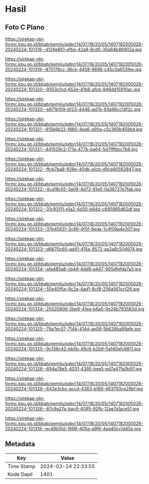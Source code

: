 # Hasil

## Foto C Plano

https://sirekap-obj-formc.kpu.go.id/bbab/pemilu/pdpr/14/07/18/20/05/1407182005026-20240224-101318--d129e851-efbe-42a8-8cd5-30a64b46902a.jpg

https://sirekap-obj-formc.kpu.go.id/bbab/pemilu/pdpr/14/07/18/20/05/1407182005026-20240224-101319--875178cc-36ce-4458-9698-c45c0a653fee.jpg

https://sirekap-obj-formc.kpu.go.id/bbab/pemilu/pdpr/14/07/18/20/05/1407182005026-20240224-101320--9553c1cd-652e-41b8-afcb-946dd15910ac.jpg

https://sirekap-obj-formc.kpu.go.id/bbab/pemilu/pdpr/14/07/18/20/05/1407182005026-20240224-101320--e871b109-bf23-4446-ad7b-93a96cc14f2c.jpg

https://sirekap-obj-formc.kpu.go.id/bbab/pemilu/pdpr/14/07/18/20/05/1407182005026-20240224-101321--915b6b22-f880-4ea6-a90a-c5c365b459bd.jpg

https://sirekap-obj-formc.kpu.go.id/bbab/pemilu/pdpr/14/07/18/20/05/1407182005026-20240224-101321--441029c2-f71a-477b-ba64-5d7fffbbc7b8.jpg

https://sirekap-obj-formc.kpu.go.id/bbab/pemilu/pdpr/14/07/18/20/05/1407182005026-20240224-101322--ffcb7ba8-928e-40db-a1cb-d9ce60562847.jpg

https://sirekap-obj-formc.kpu.go.id/bbab/pemilu/pdpr/14/07/18/20/05/1407182005026-20240224-101322--4ca18c05-3a08-4d72-81e6-0a36727e7fab.jpg

https://sirekap-obj-formc.kpu.go.id/bbab/pemilu/pdpr/14/07/18/20/05/1407182005026-20240224-101322--31c93111-e1a2-4d30-b64d-c695985d62df.jpg

https://sirekap-obj-formc.kpu.go.id/bbab/pemilu/pdpr/14/07/18/20/05/1407182005026-20240224-101323--37b45631-2c66-4f0f-9eda-1c4f09a4e307.jpg

https://sirekap-obj-formc.kpu.go.id/bbab/pemilu/pdpr/14/07/18/20/05/1407182005026-20240224-101323--d6670c60-ad41-415a-8572-aa2a8c504674.jpg

https://sirekap-obj-formc.kpu.go.id/bbab/pemilu/pdpr/14/07/18/20/05/1407182005026-20240224-101324--afa485a8-cb44-4dd9-a447-905dfefda7a3.jpg

https://sirekap-obj-formc.kpu.go.id/bbab/pemilu/pdpr/14/07/18/20/05/1407182005026-20240224-101324--55e40f5e-9c2a-4ad1-8cf8-256a561ccf26.jpg

https://sirekap-obj-formc.kpu.go.id/bbab/pemilu/pdpr/14/07/18/20/05/1407182005026-20240224-101324--25020806-2be9-41ee-b6a5-0e24b793583d.jpg

https://sirekap-obj-formc.kpu.go.id/bbab/pemilu/pdpr/14/07/18/20/05/1407182005026-20240224-101325--79a7ec57-714b-414d-ae08-5b628ba99afe.jpg

https://sirekap-obj-formc.kpu.go.id/bbab/pemilu/pdpr/14/07/18/20/05/1407182005026-20240224-101325--9c138c42-bb5b-49c6-b2b9-0a140efc8811.jpg

https://sirekap-obj-formc.kpu.go.id/bbab/pemilu/pdpr/14/07/18/20/05/1407182005026-20240224-101326--694a78e5-4031-4395-bee5-ed7a47fa0b97.jpg

https://sirekap-obj-formc.kpu.go.id/bbab/pemilu/pdpr/14/07/18/20/05/1407182005026-20240224-101326--643e3cbc-accd-4363-b169-463793ce29bf.jpg

https://sirekap-obj-formc.kpu.go.id/bbab/pemilu/pdpr/14/07/18/20/05/1407182005026-20240224-101326--87c9a27a-bac6-4095-92fb-12ae7a1ace51.jpg

https://sirekap-obj-formc.kpu.go.id/bbab/pemilu/pdpr/14/07/18/20/05/1407182005026-20240224-101319--ec49b10d-1699-405e-a9f6-4ea40cc1d45e.jpg


## Metadata

| Key        | Value               |
| ---------- | ------------------- |
| Time Stamp | 2024-02-24 22:33:55 |
| Kode Dapil | 1401                |



